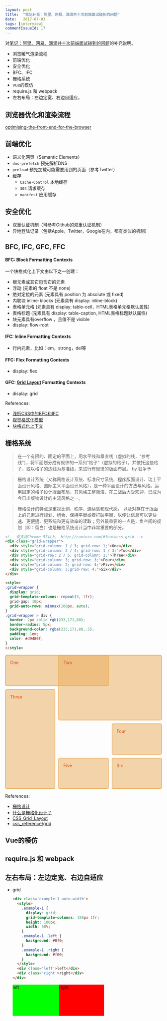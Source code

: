 ```yaml
---
layout: post
title:  "笔记补充：阿里、网易、滴滴共十次前端面试碰到的问题"
date:   2017-07-03
tags: [interview]
commentIssueId: 17
---
```


对[笔记：阿里、网易、滴滴共十次前端面试碰到的问题](https://zhoukekestar.github.io/notes/2017/06/07/interview-answers.html)的补充说明。
* 浏览暖气渲染流程
* 前端优化
* 安全优化
* BFC、IFC
* 栅格系统
* vue的模仿
* require.js 和 webpack
* 左右布局：左边定宽、右边自适应，

## 浏览器优化和渲染流程
[optimising-the-front-end-for-the-browser](http://jinlong.github.io/2017/05/08/optimising-the-front-end-for-the-browser/)


## 前端优化
* 语义化网页（Semantic Elements）
* `dns-prefetch` 预先解析DNS
* `preload` 预先加载可能需要用到的页面（参考Twitter）
* 缓存
  * `Cache-Control` 本地缓存
  * `304` 请求缓存
  * `manifest` 应用缓存

## 安全优化
* 双重认证机制（可参考Github的双重认证机制）
* 异地登陆记录（包括Apple，Twitter，Google在内，都有类似的机制）

## BFC, IFC, GFC, FFC

#### BFC: Block Formatting Contexts

一个块格式化上下文由以下之一创建：
* 根元素或其它包含它的元素
* 浮动 (元素的 float 不是 none)
* 绝对定位的元素 (元素具有 position 为 absolute 或 fixed)
* 内联块 inline-blocks (元素具有 display: inline-block)
* 表格单元格 (元素具有 display: table-cell，HTML表格单元格默认属性)
* 表格标题 (元素具有 display: table-caption, HTML表格标题默认属性)
* 块元素具有overflow ，且值不是 visible
* display: flow-root

#### IFC: Inline Formatting Contexts
* 行内元素，比如：em，strong，del等

#### FFC: Flex Formatting Contexts
* display: flex


#### GFC: [Grid Layout](https://developer.mozilla.org/en-US/docs/Web/CSS/CSS_Grid_Layout) Formatting Contexts
* display: grid

References:
* [浅析CSS中的BFC和IFC](http://www.cnblogs.com/Candybunny/p/6222939.html)
* [视觉格式化模型](https://developer.mozilla.org/zh-CN/docs/Web/Guide/CSS/Visual_formatting_model)
* [块格式化上下文](https://developer.mozilla.org/zh-CN/docs/Web/Guide/CSS/Block_formatting_context)

## 栅格系统

> 在一个有限的、固定的平面上，用水平线和垂直线（虚拟的线，“参考线”），将平面划分成有规律的一系列“格子”（虚拟的格子），并依托这些格子、或以格子的边线为基准线，来进行有规律的版面布局。 by 钱争予

> 栅格设计系统（又称网格设计系统、标准尺寸系统、程序版面设计、瑞士平面设计风格、国际主义平面设计风格），是一种平面设计的方法与风格。运用固定的格子设计版面布局，其风格工整简洁，在二战后大受欢迎，已成为今日出版物设计的主流风格之一。

> 栅格设计的特点是重视比例、秩序、连续感和现代感。 以及对存在于版面上的元素进行规划、组合、保持平衡或者打破平衡，以便让信息可以更快速、更便捷、更系统和更有效率的读取；另外最重要的一点是，负空间的规划（即：留白）也是栅格系统设计当中非常重要的部分。

```html
<!-- 仅支持Chrome 57以上， http://caniuse.com/#feat=css-grid -->
<div class="grid-wrapper">
  <div style="grid-column: 1 / 3; grid-row: 1;">One</div>
  <div style="grid-column: 2 / 4; grid-row: 1 / 3;">Two</div>
  <div style="grid-row: 2 / 5; grid-column: 1;">Three</div>
  <div style="grid-column: 3; grid-row: 3;">Four</div>
  <div style="grid-column: 2; grid-row: 4;">Five</div>
  <div style="grid-column: 3;grid-row: 4;">Six</div>
</div>

<style>
.grid-wrapper {
  display: grid;
  grid-template-columns: repeat(3, 1fr);
  grid-gap: 10px;
  grid-auto-rows: minmax(100px, auto);
}
.grid-wrapper > div {
  border: 2px solid rgb(233,171,88);
  border-radius: 5px;
  background-color: rgba(233,171,88,.5);
  padding: 1em;
  color: #d9480f;
}
</style>
```

<div class="grid-wrapper">
  <div style="grid-column: 1 / 3; grid-row: 1;">One</div>
  <div style="grid-column: 2 / 4; grid-row: 1 / 3;">Two</div>
  <div style="grid-row: 2 / 5; grid-column: 1;">Three</div>
  <div style="grid-column: 3; grid-row: 3;">Four</div>
  <div style="grid-column: 2; grid-row: 4;">Five</div>
  <div style="grid-column: 3;grid-row: 4;">Six</div>
</div>

<style>
.grid-wrapper {
  display: grid;
  grid-template-columns: repeat(3, 1fr);
  grid-gap: 10px;
  grid-auto-rows: minmax(100px, auto);
}
.grid-wrapper > div {
  border: 2px solid rgb(233,171,88);
  border-radius: 5px;
  background-color: rgba(233,171,88,.5);
  padding: 1em;
  color: #d9480f;
}
</style>

References:
* [栅格设计](https://zh.wikipedia.org/wiki/%E6%A0%85%E6%A0%BC%E8%AE%BE%E8%AE%A1)
* [什么是栅格化设计？](https://www.zhihu.com/question/19602912)
* [CSS_Grid_Layout](https://developer.mozilla.org/en-US/docs/Web/CSS/CSS_Grid_Layout)
* [css_reference/grid](https://tympanus.net/codrops/css_reference/grid)

## Vue的模仿

## require.js 和 webpack

## 左右布局：左边定宽、右边自适应
<style>
.auto-width {
  animation-name: auto-width;
  animation-duration: 10s;
  animation-iteration-count: infinite;
  animation-timing-function: linear;
  box-sizing: border-box;
}
@keyframes auto-width {
  0 { width: 60%;}
  50% {width: 100%;}
  100% {width: 60%;}
}
</style>
  * grid
    ```html
    <div class='example-1 auto-width'>
      <style>
        .example-1 {
          display: grid;
          grid-template-columns: 150px 1fr;
          height: 100px;
          width: 60%;
        }
        .example-1 .left {
          background: #0f0;
        }
        .example-1 .right {
          background: #f00;
        }
      </style>
      <div class='left'>left</div>
      <div class='right'>right</div>
    </div>
    ```
    <div class='example-1 auto-width'>
      <style>
        .example-1 {
          display: grid;
          grid-template-columns: 150px 1fr;
          height: 100px;
          width: 60%;
        }
        .example-1 .left {
          background: #0f0;
        }
        .example-1 .right {
          background: #f00;
        }
      </style>
      <div class='left'>left</div>
      <div class='right'>right</div>
    </div>

